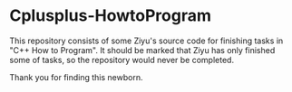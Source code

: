 # Cplusplus-HowtoProgram
This repository consists of some Ziyu's source code for finishing tasks in "C++ How to Program".
It should be marked that Ziyu has only finished some of tasks, so the repository would never be completed.

Thank you for finding this newborn.
